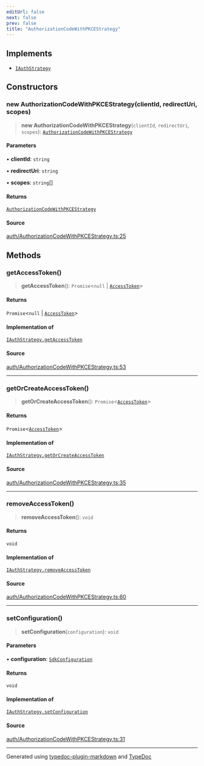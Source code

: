 ```yaml
---
editUrl: false
next: false
prev: false
title: "AuthorizationCodeWithPKCEStrategy"
---
```


## Implements

- [`IAuthStrategy`](/api/interfaces/iauthstrategy/)

## Constructors

### new AuthorizationCodeWithPKCEStrategy(clientId, redirectUri, scopes)

> **new AuthorizationCodeWithPKCEStrategy**(`clientId`, `redirectUri`, `scopes`): [`AuthorizationCodeWithPKCEStrategy`](/api/classes/authorizationcodewithpkcestrategy/)

#### Parameters

• **clientId**: `string`

• **redirectUri**: `string`

• **scopes**: `string`[]

#### Returns

[`AuthorizationCodeWithPKCEStrategy`](/api/classes/authorizationcodewithpkcestrategy/)

#### Source

[auth/AuthorizationCodeWithPKCEStrategy.ts:25](https://github.com/fostertheweb/spotify-web-sdk/blob/e412602/src/auth/AuthorizationCodeWithPKCEStrategy.ts#L25)

## Methods

### getAccessToken()

> **getAccessToken**(): `Promise`\<`null` \| [`AccessToken`](/api/interfaces/accesstoken/)\>

#### Returns

`Promise`\<`null` \| [`AccessToken`](/api/interfaces/accesstoken/)\>

#### Implementation of

[`IAuthStrategy.getAccessToken`](/api/interfaces/iauthstrategy/#getaccesstoken)

#### Source

[auth/AuthorizationCodeWithPKCEStrategy.ts:53](https://github.com/fostertheweb/spotify-web-sdk/blob/e412602/src/auth/AuthorizationCodeWithPKCEStrategy.ts#L53)

***

### getOrCreateAccessToken()

> **getOrCreateAccessToken**(): `Promise`\<[`AccessToken`](/api/interfaces/accesstoken/)\>

#### Returns

`Promise`\<[`AccessToken`](/api/interfaces/accesstoken/)\>

#### Implementation of

[`IAuthStrategy.getOrCreateAccessToken`](/api/interfaces/iauthstrategy/#getorcreateaccesstoken)

#### Source

[auth/AuthorizationCodeWithPKCEStrategy.ts:35](https://github.com/fostertheweb/spotify-web-sdk/blob/e412602/src/auth/AuthorizationCodeWithPKCEStrategy.ts#L35)

***

### removeAccessToken()

> **removeAccessToken**(): `void`

#### Returns

`void`

#### Implementation of

[`IAuthStrategy.removeAccessToken`](/api/interfaces/iauthstrategy/#removeaccesstoken)

#### Source

[auth/AuthorizationCodeWithPKCEStrategy.ts:60](https://github.com/fostertheweb/spotify-web-sdk/blob/e412602/src/auth/AuthorizationCodeWithPKCEStrategy.ts#L60)

***

### setConfiguration()

> **setConfiguration**(`configuration`): `void`

#### Parameters

• **configuration**: [`SdkConfiguration`](/api/interfaces/sdkconfiguration/)

#### Returns

`void`

#### Implementation of

[`IAuthStrategy.setConfiguration`](/api/interfaces/iauthstrategy/#setconfiguration)

#### Source

[auth/AuthorizationCodeWithPKCEStrategy.ts:31](https://github.com/fostertheweb/spotify-web-sdk/blob/e412602/src/auth/AuthorizationCodeWithPKCEStrategy.ts#L31)

***

Generated using [typedoc-plugin-markdown](https://www.npmjs.com/package/typedoc-plugin-markdown) and [TypeDoc](https://typedoc.org/)
